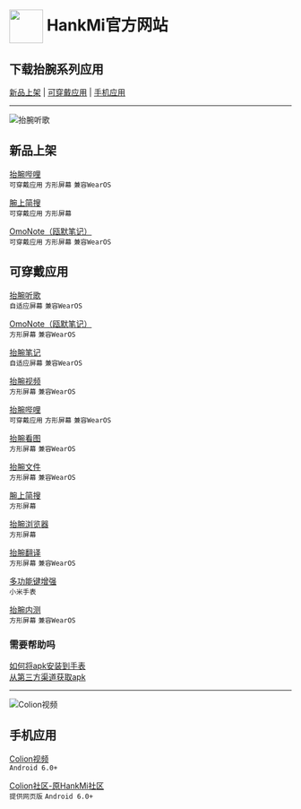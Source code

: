 
# [<img src="https://www.hankmi.com/favicon.ico" width="60" height="60" align="center" />](https://www.hankmi.com) HankMi官方网站
 
## 下载抬腕系列应用
[新品上架](#新品上架) | [可穿戴应用](#可穿戴应用) | [手机应用](#手机应用)

***

![抬腕听歌](https://s2.loli.net/2022/08/17/73iSxMOD2QVWrJF.png)

## 新品上架

[抬腕哔哩](wearbili.md)  
`可穿戴应用`
`方形屏幕`
`兼容WearOS`  

[腕上简搜](wearsearch.md)  
`可穿戴应用`
`方形屏幕`  

[OmoNote（瓯默笔记）](omonote.md)  
`可穿戴应用`
`方形屏幕`
`兼容WearOS`  


## 可穿戴应用

[抬腕听歌](wearmusic.md)  
`自适应屏幕`
`兼容WearOS`  

[OmoNote（瓯默笔记）](omonote.md)  
`方形屏幕`
`兼容WearOS`  
  
[抬腕笔记](noteplus.md)  
`自适应屏幕`
`兼容WearOS` 
  
[抬腕视频](wearmedia.md)  
`方形屏幕`
`兼容WearOS`   

[抬腕哔哩](wearbili.md)  
`可穿戴应用`
`方形屏幕`
`兼容WearOS`  
  
[抬腕看图](weargallery.md)  
`方形屏幕`
`兼容WearOS`  
  
[抬腕文件](wearfileexplorer.md)  
`方形屏幕`
`兼容WearOS`   

[腕上简搜](wearsearch.md)  
`方形屏幕`  
  
[抬腕浏览器](wearbrowser.md)  
`方形屏幕`  
  
[抬腕翻译](weartranslate.md)  
`方形屏幕`
`兼容WearOS`     
  
[多功能键增强](wearlauncher.md)  
`小米手表`  

[抬腕内测](wearbeta.md)  
`方形屏幕`
`兼容WearOS` 

### 需要帮助吗
[如何将apk安装到手表](install.md)  
[从第三方渠道获取apk](https://www.hankmi.com/support/to3rd.html)

***

![Colion视频](https://s2.loli.net/2022/08/17/Ixto8amOE1ufJUY.png)

## 手机应用

[Colion视频](mobilemedia.md)  
`Android 6.0+`  

[Colion社区-原HankMi社区](https://www.hankmi.com/community)  
`提供网页版`
`Android 6.0+`  
